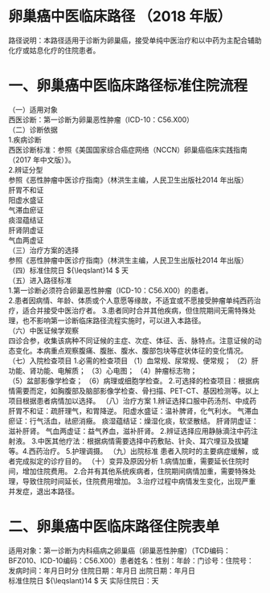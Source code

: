 # 卵巢癌中医临床路径 （2018 年版）  
路径说明：本路径适用于诊断为卵巢癌，接受单纯中医治疗和以中药为主配合辅助化疗或姑息化疗的住院患者。  
# 一、卵巢癌中医临床路径标准住院流程  
（一）适用对象  
西医诊断：第一诊断为卵巢恶性肿瘤（ICD-10：C56.X00）  
（二）诊断依据  
1.疾病诊断  
西医诊断标准：参照《美国国家综合癌症网络（NCCN）卵巢癌临床实践指南（2017 年中文版）》。  
2.辨证分型  
参照《恶性肿瘤中医诊疗指南》（林洪生主编，人民卫生出版社2014 年出版）  
肝胃不和证  
阳虚水盛证  
气滞血瘀证  
痰湿蕴结证  
肝肾阴虚证  
气血两虚证  
（三）治疗方案的选择  
参照《恶性肿瘤中医诊疗指南》（林洪生主编，人民卫生出版社2014 年出版）  
（四）标准住院日 ${\leqslant}14 $ 天  
（五）进入路径标准  
1.第一诊断必须符合卵巢恶性肿瘤（ICD-10：C56.X00）的患者。  
2.患者因病情、年龄、体质或个人意愿等缘故，不适宜或不愿接受肿瘤单纯西药治疗，适合并接受中医治疗者。 3.患者同时合并其他疾病，但住院期间无需特殊处理，也不影响第一诊断临床路径流程实施时，可以进入本路径。  
（六）中医证候学观察  
四诊合参，收集该病种不同证候的主症、次症、体征、舌、脉特点。注意证候的动态变化。本病重点观察腹痛、腹胀、腹水、腹部包块等症状体征的变化情况。  
（七）入院检查项目 1.必需的检查项目 （1）血常规、尿常规、便常规； （2）肝功能、肾功能、电解质； （3）心电图； （4）肿瘤标志物；  
（5）盆部影像学检查； （6）病理或细胞学检查。 2.可选择的检查项目：根据病情需要而定，如胸腹部及脑部影像学检查、骨扫描、PET-CT、基因检测等。以上项目根据患者病情加以选择。 （八）治疗方案 1.辨证选择口服中药汤剂、中成药 肝胃不和证：疏肝理气，和胃降逆。 阳虚水盛证：温补脾肾，化气利水。 气滞血瘀证：行气活血，祛瘀消癥。  痰湿蕴结证：燥湿化痰，软坚散结。  肝肾阴虚证：滋补肝肾。 气血两虚证：益气养血，滋补肝肾。 2.辨证选择应用静脉滴注中药注射液。 3.中医其他疗法：根据病情需要选择中药敷贴、针灸、耳穴埋豆及拔罐等。4.西药治疗。 5.护理调摄。  （九）出院标准 患者入院时的主要病症缓解，或者完成拟定的诊疗目的。 （十）变异及原因分析 1.病情加重，需要延长住院时间，增加住院费用。 2.合并有其他系统疾病者，住院期间病情加重，需要特殊处理，导致住院时间延长，住院费用增加。 3.治疗过程中病情发生变化，出现严重并发症，退出本路径。  
# 二、卵巢癌中医临床路径住院表单  
适用对象：第一诊断为内科癌病之卵巢癌（卵巢恶性肿瘤）（TCD编码：BFZ010、ICD-10编码：C56.X00）患者姓名：性别：年龄：门诊号：住院号：  
发病时间：年月日时分  住院日期：年月日 出院日期：年月日  
标准住院日 ${\leqslant}14 $ 天              实际住院日：天  